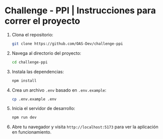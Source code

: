 # Challenge - PPI | Instrucciones para correr el proyecto

1. Clona el repositorio:

   ```bash
   git clone https://github.com/OAS-Dev/challenge-ppi
   ```

2. Navega al directorio del proyecto:

   ```bash
   cd challenge-ppi
   ```

3. Instala las dependencias:

   ```bash
   npm install
   ```

4. Crea un archivo `.env` basado en `.env.example`:

   ```bash
   cp .env.example .env
   ```

5. Inicia el servidor de desarrollo:

   ```bash
   npm run dev
   ```

6. Abre tu navegador y visita `http://localhost:5173` para ver la aplicación en funcionamiento.
